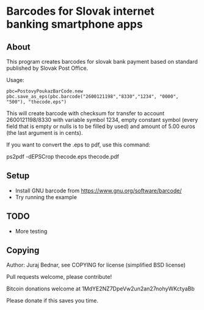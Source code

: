 Barcodes for Slovak internet banking smartphone apps
====================================================

About
-----

This program creates barcodes for slovak bank payment based on standard published
by Slovak Post Office.

Usage:


    pbc=PostovyPoukazBarCode.new
    pbc.save_as_eps(pbc.barcode("2600121198","8330","1234", "0000", "500"), "thecode.eps")

This will create barcode with checksum for transfer to account 2600121198/8330 with
variable symbol 1234, empty constant symbol (every field that is empty or nulls
is to be filled by used) and amount of 5.00 euros (the last argument is in cents).

If you want to convert the .eps to pdf, use this command:

ps2pdf -dEPSCrop thecode.eps thecode.pdf

Setup
-----

- Install GNU barcode from https://www.gnu.org/software/barcode/
- Try running the example

TODO
----

- More testing

Copying
-------

Author: Juraj Bednar, see COPYING for license (simplified BSD license)

Pull requests welcome, please contribute! 

Bitcoin donations welcome at 1MdYE2NZ7DpeVw2un2an27nohyWKctyaBb

Please donate if this saves you time.

